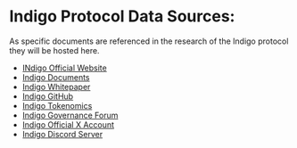 # Indigo Protocol Data Sources:
As specific documents are referenced in the research of the Indigo protocol they will be hosted here.

- [INdigo Official Website](https://indigoprotocol.io/)
- [Indigo Documents](https://docs.indigoprotocol.io/)
- [Indigo Whitepaper](./indigo-paper%20(1).pdf)
- [Indigo GitHub](https://github.com/IndigoProtocol)
- [Indigo Tokenomics](https://github.com/IndigoProtocol/tokenomics)
- [Indigo Governance Forum](https://forum.indigoprotocol.io/)
- [Indigo Official X Account](https://twitter.com/Indigo_protocol)
- [Indigo Discord Server](https://discord.gg/gVqDRNg7VH)

